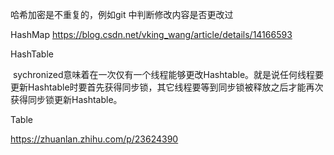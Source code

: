 

哈希加密是不重复的，例如git 中判断修改内容是否更改过



HashMap
https://blog.csdn.net/vking_wang/article/details/14166593



HashTable

 sychronized意味着在一次仅有一个线程能够更改Hashtable。就是说任何线程要更新Hashtable时要首先获得同步锁，其它线程要等到同步锁被释放之后才能再次获得同步锁更新Hashtable。 



Table

https://zhuanlan.zhihu.com/p/23624390

